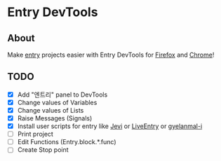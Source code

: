 # Entry DevTools
## About
Make [entry](https://playentry.org) projects easier with Entry DevTools for [Firefox](https://firefox.com) and [Chrome](https://chrome.com)!

## TODO
 - [x] Add "엔트리" panel to DevTools 
 - [x] Change values of Variables
 - [x] Change values of Lists 
 - [x] Raise Messages (Signals)
  - [x] Install user scripts for entry like [Jevi](https://github.com/gnlow/Jevi) or [LiveEntry](https://github.com/muno9748/LiveEntry) or [gyelanmal-i](https://github.com/DQSR/gyelanmal-i)
 - [ ] Print project
 - [ ] Edit Functions (Entry.block.*.func)
 - [ ] Create Stop point
